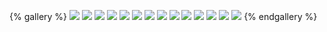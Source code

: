 {% gallery %}
![](https://cdn.jsdelivr.net/gh/hgkGitHub/PicGo/img/2036268.jpg)
![](https://cdn.jsdelivr.net/gh/hgkGitHub/PicGo/img/20534116.jpg)
![](https://cdn.jsdelivr.net/gh/hgkGitHub/PicGo/img/2053447.jpg)
![](https://cdn.jsdelivr.net/gh/hgkGitHub/PicGo/img/325702.jpg)
![](https://cdn.jsdelivr.net/gh/hgkGitHub/PicGo/img/314698.jpg)
![](https://cdn.jsdelivr.net/gh/hgkGitHub/PicGo/img/3152s05.jpg)
![](https://cdn.jsdelivr.net/gh/hgkGitHub/PicGo/img/2053441.jpg)
![](https://cdn.jsdelivr.net/gh/hgkGitHub/PicGo/img/1002248.jpg)
![](https://cdn.jsdelivr.net/gh/hgkGitHub/PicGo/img/295329.jpg)
![](https://cdn.jsdelivr.net/gh/hgkGitHub/PicGo/img/325366.jpg)
![](https://cdn.jsdelivr.net/gh/hgkGitHub/PicGo/img/2047933.jpg)
![](https://cdn.jsdelivr.net/gh/hgkGitHub/PicGo/img/2000544.jpg)
![](https://cdn.jsdelivr.net/gh/hgkGitHub/PicGo/img/2052187.jpg)
![](https://cdn.jsdelivr.net/gh/hgkGitHub/PicGo/img/2053420.jpg)
{% endgallery %}

